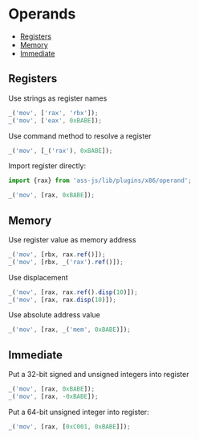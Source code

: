 # Operands

  - [Registers](#registers)
  - [Memory](#memory)
  - [Immediate](#immediate)


## Registers

Use strings as register names

```js
_('mov', ['rax', 'rbx']);
_('mov', ['eax', 0xBABE]);
```

Use command method to resolve a register

```js
_('mov', [_('rax'), 0xBABE]);
```

Import register directly:

```js
import {rax} from 'ass-js/lib/plugins/x86/operand';

_('mov', [rax, 0xBABE]);
```


## Memory

Use register value as memory address

```js
_('mov', [rbx, rax.ref()]);
_('mov', [rbx, _('rax').ref()]);
```

Use displacement

```js
_('mov', [rax, rax.ref().disp(10)]);
_('mov', [rax, rax.disp(10)]);
```

Use absolute address value

```js
_('mov', [rax, _('mem', 0xBABE)]);
```

## Immediate

Put a 32-bit signed and unsigned integers into register

```js
_('mov', [rax, 0xBABE]);
_('mov', [rax, -0xBABE]);
```

Put a 64-bit unsigned integer into register:

```js
_('mov', [rax, [0xC001, 0xBABE]]);
```
